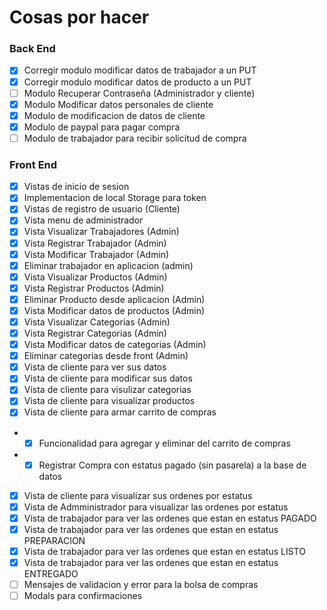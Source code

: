 # Cosas por hacer

### Back End

- [x] Corregir modulo modificar datos de trabajador a un PUT
- [x] Corregir modulo modificar datos de producto a un PUT
- [ ] Modulo Recuperar Contraseña (Administrador y cliente)
- [x] Modulo Modificar datos personales de cliente
- [x] Modulo de modificacion de datos de cliente
- [x] Modulo de paypal para pagar compra
- [ ] Modulo de trabajador para recibir solicitud de compra

### Front End

- [x] Vistas de inicio de sesion
- [x] Implementacion de local Storage para token
- [x] Vistas de registro de usuario (Cliente)
- [x] Vista menu de administrador
- [x] Vista Visualizar Trabajadores (Admin)
- [x] Vista Registrar Trabajador (Admin)
- [x] Vista Modificar Trabajador (Admin)
- [x] Eliminar trabajador en aplicacion (admin)
- [x] Vista Visualizar Productos (Admin)
- [x] Vista Registrar Productos (Admin)
- [x] Eliminar Producto desde aplicacion (Admin)
- [x] Vista Modificar datos de productos (Admin)
- [x] Vista Visualizar Categorias (Admin)
- [x] Vista Registrar Categorias (Admin)
- [x] Vista Modificar datos de categorias (Admin)
- [x] Eliminar categorias desde front (Admin)
- [x] Vista de cliente para ver sus datos
- [x] Vista de cliente para modificar sus datos
- [x] Vista de cliente para visulizar categorias
- [x] Vista de cliente para visualizar productos
- [x] Vista de cliente para armar carrito de compras
- - [x] Funcionalidad para agregar y eliminar del carrito de compras
- - [x] Registrar Compra con estatus pagado (sin pasarela) a la base de datos
- [x] Vista de cliente para visualizar sus ordenes por estatus
- [x] Vista de Admministrador para visualizar las ordenes por estatus
- [x] Vista de trabajador para ver las ordenes que estan en estatus PAGADO
- [x] Vista de trabajador para ver las ordenes que estan en estatus PREPARACION
- [x] Vista de trabajador para ver las ordenes que estan en estatus LISTO
- [x] Vista de trabajador para ver las ordenes que estan en estatus ENTREGADO
- [ ] Mensajes de validacion y error para la bolsa de compras
- [ ] Modals para confirmaciones

